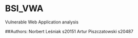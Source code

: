 # BSI_VWA
Vulnerable Web Application analysis

##Authors:
Norbert Leśniak s20151
Artur Piszczatowski s20487
